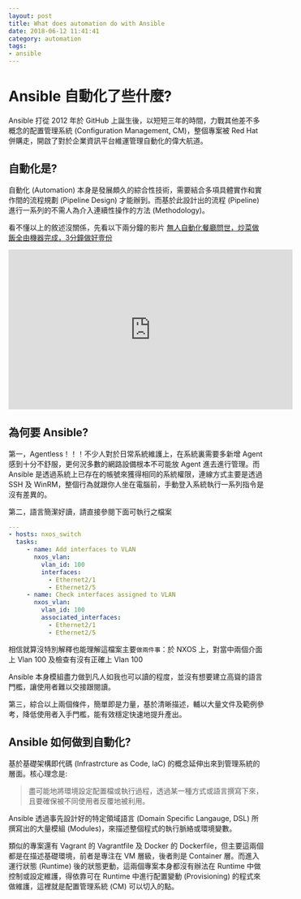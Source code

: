 ```yaml
---
layout: post
title: What does automation do with Ansible
date: 2018-06-12 11:41:41
category: automation
tags:
- ansible
---
```


# Ansible 自動化了些什麼?

Ansible 打從 2012 年於 GitHub 上誕生後，以短短三年的時間，力戰其他差不多概念的配置管理系統 (Configuration Management, CM)，整個專案被 Red Hat 併購走，開啟了對於企業資訊平台維運管理自動化的偉大航道。

<!-- more -->

## 自動化是?
自動化 (Automation) 本身是發展頗久的綜合性技術，需要結合多項具體實作和實作間的流程規劃 (Pipeline Design) 才能辦到。而基於此設計出的流程 (Pipeline) 進行一系列的不需人為介入連續性操作的方法 (Methodology)。

看不懂以上的敘述沒關係，先看以下兩分鐘的影片 [無人自動化餐廳問世，炒菜做飯全由機器完成，3分鐘做好壹份](https://www.youtube.com/embed/HH42KCQoSnk)

<iframe width="560" height="315" src="https://www.youtube.com/embed/HH42KCQoSnk" frameborder="0" allow="autoplay; encrypted-media" allowfullscreen></iframe>

## 為何要 Ansible?

第一，Agentless！！！不少人對於日常系統維護上，在系統裏需要多新增 Agent 感到十分不舒服，更何況多數的網路設備根本不可能放 Agent 進去進行管理。而 Ansible 是透過系統上已存在的帳號來獲得相同的系統權限，連線方式主要是透過 SSH 及 WinRM，整個行為就跟你人坐在電腦前，手動登入系統執行一系列指令是沒有差異的。

第二，語言簡潔好讀，請直接參閱下面可執行之檔案

```yaml
---
- hosts: nxos_switch
  tasks:
     - name: Add interfaces to VLAN
       nxos_vlan:
         vlan_id: 100
         interfaces:
           - Ethernet2/1
           - Ethernet2/5
     - name: Check interfaces assigned to VLAN
       nxos_vlan:
         vlan_id: 100
         associated_interfaces:
           - Ethernet2/1
           - Ethernet2/5
```

相信就算沒特別解釋也能理解這檔案主要`做兩件事`：於 NXOS 上，對當中兩個介面上 Vlan 100 及檢查有沒有正確上 Vlan 100

Ansible 本身模組盡力做到凡人如我也可以讀的程度，並沒有想要建立高聳的語言門檻，讓使用者難以交接跟閱讀。

第三，綜合以上兩個條件，簡單即是力量，基於清晰描述，輔以大量文件及範例參考，降低使用者入手門檻，能有效穩定快速地提升產出。

## Ansible 如何做到自動化?

基於基礎架構即代碼 (Infrastrcture as Code, IaC) 的概念延伸出來到管理系統的層面。核心理念是:

> 盡可能地將環境設定配置檔或執行過程，透過某一種方式或語言撰寫下來，且要確保被不同使用者反覆地被利用。

Ansible 透過事先設計好的特定領域語言 (Domain Specific Langauge, DSL) 所撰寫出的大量模組 (Modules)，來描述整個程式的執行脈絡或環境變數。

類似的專案還有 Vagrant 的 Vagrantfile 及 Docker 的 Dockerfile，但主要這兩個都是在描述基礎環境，前者是專注在 VM 層級，後者則是 Container 層。而進入運行狀態 (Runtime) 後的狀態更動，這兩個專案本身都沒有辦法在 Runtime 中做控制或設定維護，得依靠可在 Runtime 中進行配置變動 (Provisioning) 的程式來做維護，這裡就是配置管理系統 (CM) 可以切入的點。
